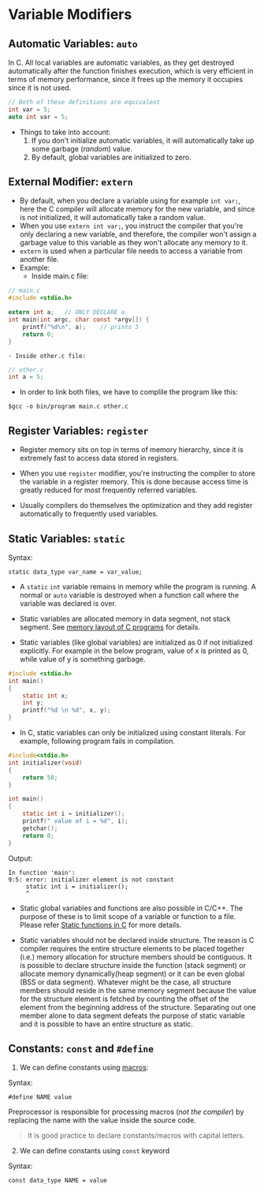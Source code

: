# Variable Modifiers #

## Automatic Variables: ```auto``` ##

In C. All local variables are automatic variables, as they get destroyed automatically after the function finishes execution, which is very efficient in terms of memory performance, since it frees up the memory it occupies since it is not used.
```C
// Both of these definitions are equivalent
int var = 5;
auto int var = 5;
```

- Things to take into account:
    1. If you don't initialize automatic variables, it will automatically take up some garbage (*random*) value.
    2. By default, global variables are initialized to zero.


## External Modifier: ```extern``` ##

- By default, when you declare a variable using for example ```int var;```, here the C compiler will allocate memory for the new variable, and since is not initialized, it will automatically take a random value.
- When you use ```extern int var;```, you instruct the compiler that you're only declaring a new variable, and therefore, the compiler won't assign a garbage value to this variable as they won't allocate any memory to it.
- ```extern``` is used when a particular file needs to access a variable from another file.
- Example:
    - Inside main.c file:
```C
// main.c
#include <stdio.h>

extern int a;   // ONLY DECLARE a
int main(int argc, char const *argv[]) {
    printf("%d\n", a);    // prints 5
    return 0;
}
```
    - Inside other.c file:
```C
// other.c
int a = 5;
```
- In order to link both files, we have to complile the program like this:
```
$gcc -o bin/program main.c other.c   
```


## Register Variables: ```register``` ##

- Register memory sits on top in terms of memory hierarchy, since it is extremely fast to access data stored in registers.

- When you use ```register``` modifier, you're instructing the compiler to store the variable in a register memory. This is done because access time is greatly reduced for most frequently referred variables.

- Usually compilers do themselves the optimization and they add register automatically to frequently used variables.


## Static Variables: ```static``` ##

Syntax:
```
static data_type var_name = var_value;
```

- A ```static``` ```int``` variable remains in memory while the program is running. A normal or ```auto``` variable is destroyed when a function call where the variable was declared is over.

- Static variables are allocated memory in data segment, not stack segment. See [memory layout of C programs](https://www.geeksforgeeks.org/memory-layout-of-c-program/) for details.

-  Static variables (like global variables) are initialized as 0 if not initialized explicitly. For example in the below program, value of x is printed as 0, while value of y is something garbage.
```C
#include <stdio.h>
int main()
{
	static int x;
	int y;
	printf("%d \n %d", x, y);
}
```

-  In C, static variables can only be initialized using constant literals. For example, following program fails in compilation.
```C
#include<stdio.h>
int initializer(void)
{
	return 50;
}

int main()
{
	static int i = initializer();
	printf(" value of i = %d", i);
	getchar();
	return 0;
}
```
Output:
```
In function 'main':
9:5: error: initializer element is not constant
     static int i = initializer();
     ^
```

- Static global variables and functions are also possible in C/C++. The purpose of these is to limit scope of a variable or function to a file. Please refer [Static functions in C](https://www.geeksforgeeks.org/what-are-static-functions-in-c/) for more details.

- Static variables should not be declared inside structure. The reason is C compiler requires the entire structure elements to be placed together (i.e.) memory allocation for structure members should be contiguous. It is possible to declare structure inside the function (stack segment) or allocate memory dynamically(heap segment) or it can be even global (BSS or data segment). Whatever might be the case, all structure members should reside in the same memory segment because the value for the structure element is fetched by counting the offset of the element from the beginning address of the structure. Separating out one member alone to data segment defeats the purpose of static variable and it is possible to have an entire structure as static.


## Constants: ```const``` and ```#define``` ##

1. We can define constants using [macros](Macros.md):

Syntax:
```
#define NAME value
```
Preprocessor is responsible for processing macros (*not the compiler*) by replacing the name with the value inside the source code.
> It is good practice to declare constants/macros with capital letters.

2. We can define constants using ```const``` keyword

Syntax:
```
const data_type NAME = value
```
